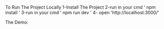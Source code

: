 To Run The Project Locally 
1-Install The Project 
2-run in your cmd ' npm install '
3-run in your cmd ' npm run dev '
4- open 'http://localhost:3000/'

The Demo: 
